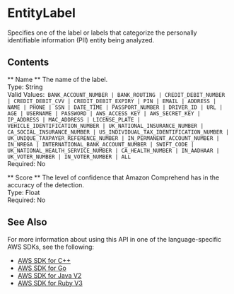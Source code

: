 # EntityLabel<a name="API_EntityLabel"></a>

Specifies one of the label or labels that categorize the personally identifiable information \(PII\) entity being analyzed\.

## Contents<a name="API_EntityLabel_Contents"></a>

 ** Name **   <a name="comprehend-Type-EntityLabel-Name"></a>
The name of the label\.  
Type: String  
Valid Values:` BANK_ACCOUNT_NUMBER | BANK_ROUTING | CREDIT_DEBIT_NUMBER | CREDIT_DEBIT_CVV | CREDIT_DEBIT_EXPIRY | PIN | EMAIL | ADDRESS | NAME | PHONE | SSN | DATE_TIME | PASSPORT_NUMBER | DRIVER_ID | URL | AGE | USERNAME | PASSWORD | AWS_ACCESS_KEY | AWS_SECRET_KEY | IP_ADDRESS | MAC_ADDRESS | LICENSE_PLATE | VEHICLE_IDENTIFICATION_NUMBER | UK_NATIONAL_INSURANCE_NUMBER | CA_SOCIAL_INSURANCE_NUMBER | US_INDIVIDUAL_TAX_IDENTIFICATION_NUMBER | UK_UNIQUE_TAXPAYER_REFERENCE_NUMBER | IN_PERMANENT_ACCOUNT_NUMBER | IN_NREGA | INTERNATIONAL_BANK_ACCOUNT_NUMBER | SWIFT_CODE | UK_NATIONAL_HEALTH_SERVICE_NUMBER | CA_HEALTH_NUMBER | IN_AADHAAR | UK_VOTER_NUMBER | IN_VOTER_NUMBER | ALL`   
Required: No

 ** Score **   <a name="comprehend-Type-EntityLabel-Score"></a>
The level of confidence that Amazon Comprehend has in the accuracy of the detection\.  
Type: Float  
Required: No

## See Also<a name="API_EntityLabel_SeeAlso"></a>

For more information about using this API in one of the language\-specific AWS SDKs, see the following:
+  [ AWS SDK for C\+\+](https://docs.aws.amazon.com/goto/SdkForCpp/comprehend-2017-11-27/EntityLabel) 
+  [ AWS SDK for Go](https://docs.aws.amazon.com/goto/SdkForGoV1/comprehend-2017-11-27/EntityLabel) 
+  [ AWS SDK for Java V2](https://docs.aws.amazon.com/goto/SdkForJavaV2/comprehend-2017-11-27/EntityLabel) 
+  [ AWS SDK for Ruby V3](https://docs.aws.amazon.com/goto/SdkForRubyV3/comprehend-2017-11-27/EntityLabel) 